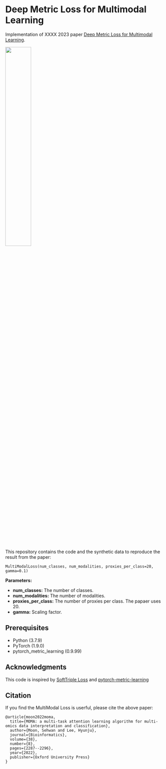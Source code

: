 # Deep Metric Loss for Multimodal Learning

Implementation of XXXX 2023 paper [Deep Metric Loss for Multimodal Learning](https://github.com/idstcv/SoftTriple).


<img width="40%" src="https://user-images.githubusercontent.com/37695581/214497492-51ae08b2-7407-4731-88c1-aea138c52473.png"/>

This repository contains the code and the synthetic data to reproduce the result from the paper:


```{r}
MultiModalLoss(num_classes, num_modalities, proxies_per_class=20, gamma=0.1)
```
**Parameters:**
* **num_classes:** The number of classes.
* **num_modalities:** The number of modalities.
* **proxies_per_class:** The number of proxies per class. The papaer uses 20.
* **gamma:** Scaling factor.




## Prerequisites
* Python (3.7.9)
* PyTorch (1.9.0)
* pytorch_metric_learning (0.9.99)


## Acknowledgments
This code is inspired by [SoftTriple Loss](https://github.com/idstcv/SoftTriple) and [pytorch-metric-learning](https://github.com/KevinMusgrave/pytorch-metric-learning)

## Citation
If you find the MultiModal Loss is userful, please cite the above paper:
```{r}
@article{moon2022moma,
  title={MOMA: a multi-task attention learning algorithm for multi-omics data interpretation and classification},
  author={Moon, Sehwan and Lee, Hyunju},
  journal={Bioinformatics},
  volume={38},
  number={8},
  pages={2287--2296},
  year={2022},
  publisher={Oxford University Press}
}
```
